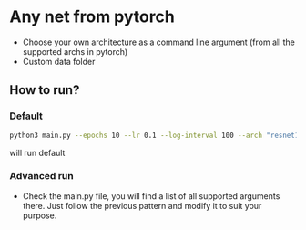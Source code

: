 # Any net from pytorch

- Choose your own architecture as a command line argument (from all the supported archs in pytorch)
- Custom data folder

## How to run?

### Default
```bash
python3 main.py --epochs 10 --lr 0.1 --log-interval 100 --arch "resnet18"
```
will run default 

### Advanced run

- Check the main.py file, you will find a list of all supported arguments there. Just follow the previous pattern and modify it to suit your purpose.
